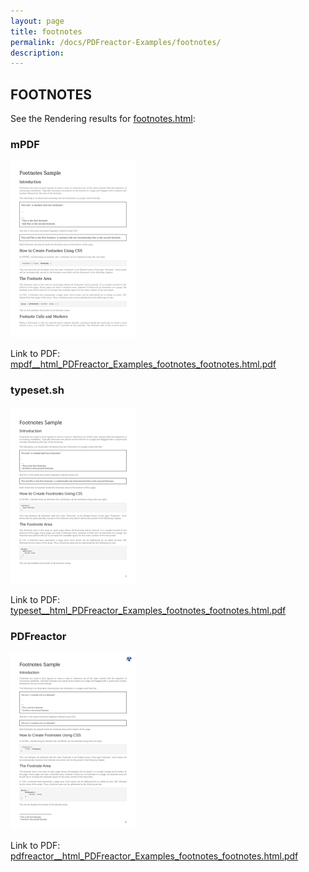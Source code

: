 ```yaml
---
layout: page
title: footnotes
permalink: /docs/PDFreactor-Examples/footnotes/
description: 
---
```




## FOOTNOTES

See the Rendering results for [footnotes.html](/html/PDFreactor%20Examples/footnotes/footnotes.html):

### mPDF
![](mpdf__html_PDFreactor_Examples_footnotes_footnotes.html.png) 

Link to PDF: [mpdf__html_PDFreactor_Examples_footnotes_footnotes.html.pdf](mpdf__html_PDFreactor_Examples_footnotes_footnotes.html.pdf)

### typeset.sh
![](typeset__html_PDFreactor_Examples_footnotes_footnotes.html.png) 

Link to PDF: [typeset__html_PDFreactor_Examples_footnotes_footnotes.html.pdf](typeset__html_PDFreactor_Examples_footnotes_footnotes.html.pdf)

### PDFreactor
![](pdfreactor__html_PDFreactor_Examples_footnotes_footnotes.html.png) 

Link to PDF: [pdfreactor__html_PDFreactor_Examples_footnotes_footnotes.html.pdf](pdfreactor__html_PDFreactor_Examples_footnotes_footnotes.html.pdf)


